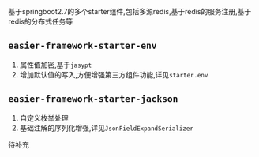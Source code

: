 基于springboot2.7的多个starter组件,包括多源redis,基于redis的服务注册,基于redis的分布式任务等

## `easier-framework-starter-env`

1. 属性值加密,基于`jasypt`
2. 增加默认值的写入,方便增强第三方组件功能,详见`starter.env`

## `easier-framework-starter-jackson`

1. 自定义枚举处理
2. 基础注解的序列化增强,详见`JsonFieldExpandSerializer`

待补充